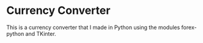 # Currency Converter
This is a currency converter that I made in Python using the modules forex-python and TKinter.
